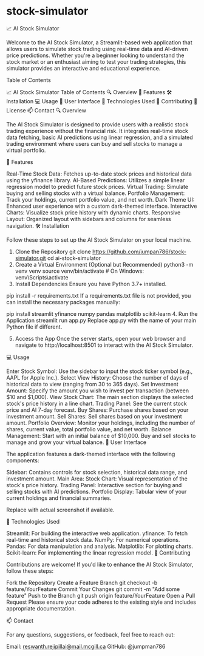 # stock-simulator
📈 AI Stock Simulator

Welcome to the AI Stock Simulator, a Streamlit-based web application that allows users to simulate stock trading using real-time data and AI-driven price predictions. Whether you're a beginner looking to understand the stock market or an enthusiast aiming to test your trading strategies, this simulator provides an interactive and educational experience.

Table of Contents

📈 AI Stock Simulator
Table of Contents
🔍 Overview
🚀 Features
🛠️ Installation
💻 Usage
🎨 User Interface
🔧 Technologies Used
🤝 Contributing
📜 License
📫 Contact
🔍 Overview

The AI Stock Simulator is designed to provide users with a realistic stock trading experience without the financial risk. It integrates real-time stock data fetching, basic AI predictions using linear regression, and a simulated trading environment where users can buy and sell stocks to manage a virtual portfolio.

🚀 Features

Real-Time Stock Data: Fetches up-to-date stock prices and historical data using the yfinance library.
AI-Based Predictions: Utilizes a simple linear regression model to predict future stock prices.
Virtual Trading: Simulate buying and selling stocks with a virtual balance.
Portfolio Management: Track your holdings, current portfolio value, and net worth.
Dark Theme UI: Enhanced user experience with a custom dark-themed interface.
Interactive Charts: Visualize stock price history with dynamic charts.
Responsive Layout: Organized layout with sidebars and columns for seamless navigation.
🛠️ Installation

Follow these steps to set up the AI Stock Simulator on your local machine.

1. Clone the Repository
git clone https://github.com/jumpan786/stock-simulator.git
cd ai-stock-simulator
2. Create a Virtual Environment (Optional but Recommended)
python3 -m venv venv
source venv/bin/activate  # On Windows: venv\Scripts\activate
3. Install Dependencies
Ensure you have Python 3.7+ installed.

pip install -r requirements.txt
If a requirements.txt file is not provided, you can install the necessary packages manually:

pip install streamlit yfinance numpy pandas matplotlib scikit-learn
4. Run the Application
streamlit run app.py
Replace app.py with the name of your main Python file if different.

5. Access the App
Once the server starts, open your web browser and navigate to http://localhost:8501 to interact with the AI Stock Simulator.

💻 Usage

Enter Stock Symbol:
Use the sidebar to input the stock ticker symbol (e.g., AAPL for Apple Inc.).
Select View History:
Choose the number of days of historical data to view (ranging from 30 to 365 days).
Set Investment Amount:
Specify the amount you wish to invest per transaction (between $10 and $1,000).
View Stock Chart:
The main section displays the selected stock's price history in a line chart.
Trading Panel:
See the current stock price and AI 7-day forecast.
Buy Shares: Purchase shares based on your investment amount.
Sell Shares: Sell shares based on your investment amount.
Portfolio Overview:
Monitor your holdings, including the number of shares, current value, total portfolio value, and net worth.
Balance Management:
Start with an initial balance of $10,000. Buy and sell stocks to manage and grow your virtual balance.
🎨 User Interface

The application features a dark-themed interface with the following components:

Sidebar: Contains controls for stock selection, historical data range, and investment amount.
Main Area:
Stock Chart: Visual representation of the stock's price history.
Trading Panel: Interactive section for buying and selling stocks with AI predictions.
Portfolio Display: Tabular view of your current holdings and financial summaries.

Replace with actual screenshot if available.

🔧 Technologies Used

Streamlit: For building the interactive web application.
yfinance: To fetch real-time and historical stock data.
NumPy: For numerical operations.
Pandas: For data manipulation and analysis.
Matplotlib: For plotting charts.
Scikit-learn: For implementing the linear regression model.
🤝 Contributing

Contributions are welcome! If you'd like to enhance the AI Stock Simulator, follow these steps:

Fork the Repository
Create a Feature Branch
git checkout -b feature/YourFeature
Commit Your Changes
git commit -m "Add some feature"
Push to the Branch
git push origin feature/YourFeature
Open a Pull Request
Please ensure your code adheres to the existing style and includes appropriate documentation.



📫 Contact

For any questions, suggestions, or feedback, feel free to reach out:

Email: reswanth.rejipillai@mail.mcgill.ca
GitHub: @jumpman786

